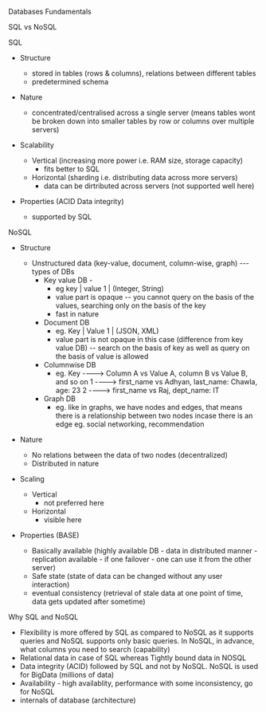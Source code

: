 Databases Fundamentals

SQL vs NoSQL

SQL

- Structure
    - stored in tables (rows & columns), relations between different tables
    - predetermined schema

- Nature
    - concentrated/centralised across a single server (means tables wont be broken down into smaller tables by row or columns over multiple servers)

- Scalability
    - Vertical (increasing more power i.e. RAM size, storage capacity)
        - fits better to SQL
    - Horizontal (sharding i.e. distributing data across more servers)
        - data can be dirtributed across servers (not supported well here)

- Properties (ACID Data integrity)
    - supported by SQL
    
NoSQL
- Structure
    - Unstructured data (key-value, document, column-wise, graph) --- types of DBs
        - Key value DB - 
            - eg key | value
                    1 | (Integer, String)
            - value part is opaque -- you cannot query on the basis of the values, searching only on the basis of the key
            - fast in nature
        - Document DB
            - eg. Key | Value
                    1 | (JSON, XML)
            - value part is not opaque in this case (difference from key value DB) -- search on the basis of key as well as query on the basis of value is allowed
        - Columnwise DB
            - eg. Key ----> Column A vs Value A, column B vs Value B, and so on
                    1 ----> first_name vs Adhyan, last_name: Chawla, age: 23
                    2 ----> first_name vs Raj, dept_name: IT
        - Graph DB
            - eg. like in graphs, we have nodes and edges, that means there is a relationship between two nodes incase there is an edge
            eg. social networking, recommendation

- Nature
    - No relations between the data of two nodes (decentralized)
    - Distributed in nature

- Scaling
    - Vertical
        - not preferred here
    - Horizontal
        - visible here

- Properties (BASE)
    - Basically available (highly available DB - data in distributed manner - replication available - if one failover - one can use it from the other server)
    - Safe state (state of data can be changed without any user interaction)
    - eventual consistency (retrieval of stale data at one point of time, data gets updated after sometime)

Why SQL and NoSQL
- Flexibility is more offered by SQL as compared to NoSQL as it supports queries and NoSQL supports only basic queries. In NoSQL, in advance, what columns you need to search (capability)
- Relational data in case of SQL whereas Tightly bound data in NOSQL
- Data integrity (ACID) followed by SQL and not by NoSQL. NoSQL is used for BigData (millions of data)
- Availability - high availablity, performance with some inconsistency, go for NoSQL
- internals of database (architecture)

